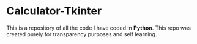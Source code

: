 # Calculator-Tkinter

This is a repository of all the code I have coded in **Python**. This repo was created purely for transparency purposes and self learning.

